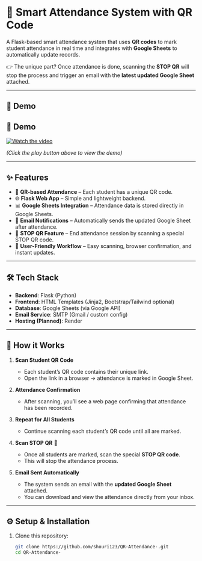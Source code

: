 # 📌 Smart Attendance System with QR Code

A Flask-based smart attendance system that uses **QR codes** to mark student attendance in real time and integrates with **Google Sheets** to automatically update records.  

👉 The unique part? Once attendance is done, scanning the **STOP QR** will stop the process and trigger an email with the **latest updated Google Sheet** attached.  

---

## 🎥 Demo  

## 🎥 Demo

[![Watch the video](https://img.icons8.com/ios-filled/50/play--v1.png)](./QR%20Attendance%20App%20Demonstration%20Video.mp4)

*(Click the play button above to view the demo)*  


---

## ✨ Features  

- 📱 **QR-based Attendance** – Each student has a unique QR code.  
- 🌐 **Flask Web App** – Simple and lightweight backend.  
- 📊 **Google Sheets Integration** – Attendance data is stored directly in Google Sheets.  
- 📧 **Email Notifications** – Automatically sends the updated Google Sheet after attendance.  
- 🛑 **STOP QR Feature** – End attendance session by scanning a special STOP QR code.  
- 🎯 **User-Friendly Workflow** – Easy scanning, browser confirmation, and instant updates.  

---

## 🛠 Tech Stack  

- **Backend**: Flask (Python)  
- **Frontend**: HTML Templates (Jinja2, Bootstrap/Tailwind optional)  
- **Database**: Google Sheets (via Google API)  
- **Email Service**: SMTP (Gmail / custom config)  
- **Hosting (Planned)**: Render  

---

## 🚀 How it Works  

1. **Scan Student QR Code**  
   - Each student’s QR code contains their unique link.  
   - Open the link in a browser → attendance is marked in Google Sheet.  

2. **Attendance Confirmation**  
   - After scanning, you’ll see a web page confirming that attendance has been recorded.  

3. **Repeat for All Students**  
   - Continue scanning each student’s QR code until all are marked.  

4. **Scan STOP QR** 🛑  
   - Once all students are marked, scan the special **STOP QR code**.  
   - This will stop the attendance process.  

5. **Email Sent Automatically**  
   - The system sends an email with the **updated Google Sheet** attached.  
   - You can download and view the attendance directly from your inbox.  

---

## ⚙️ Setup & Installation  

1. Clone this repository:  
   ```bash
   git clone https://github.com/shouri123/QR-Attendance-.git
   cd QR-Attendance-
